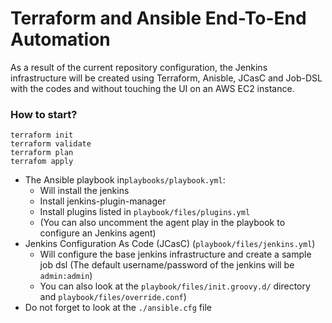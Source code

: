 # Terraform and Ansible End-To-End Automation
As a result of the current repository configuration, the Jenkins infrastructure will be created using Terraform, Anisble, JCasC and Job-DSL with the codes and without touching the UI on an AWS EC2 instance.

### How to start?
```
terraform init
terraform validate
terraform plan
terrafom apply
```

- The Ansible playbook in`playbooks/playbook.yml`:
  - Will install the jenkins
  - Install jenkins-plugin-manager
  - Install plugins listed in `playbook/files/plugins.yml`
  - (You can also uncomment the agent play in the playbook to configure an Jenkins agent)
- Jenkins Configuration As Code (JCasC) (`playbook/files/jenkins.yml`)
  - Will configure the base jenkins infrastructure and create a sample job dsl (The default username/password of the jenkins will be `admin:admin`)
  - You can also look at the `playbook/files/init.groovy.d/` directory and `playbook/files/override.conf`)
- Do not forget to look at the `./ansible.cfg` file
